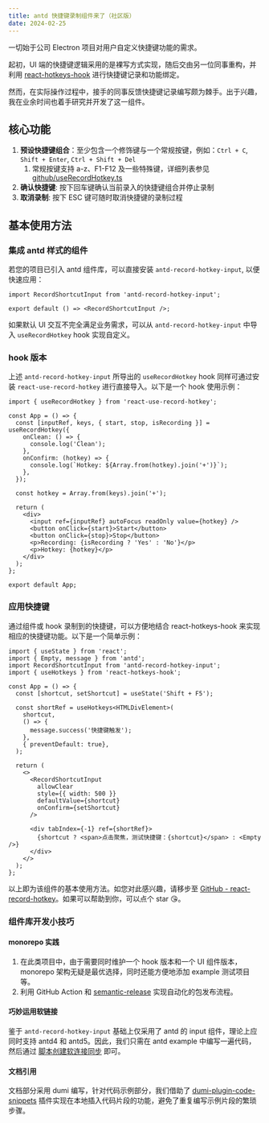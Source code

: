 ```yaml
---
title: antd 快捷键录制组件来了（社区版）
date: 2024-02-25
---
```


一切始于公司 Electron 项目对用户自定义快捷键功能的需求。

<!-- more -->

起初，UI 端的快捷键逻辑采用的是裸写方式实现，随后交由另一位同事重构，并利用 [react-hotkeys-hook](https://github.com/JohannesKlauss/react-hotkeys-hook) 进行快捷键记录和功能绑定。

然而，在实际操作过程中，接手的同事反馈快捷键记录编写颇为棘手。出于兴趣，我在业余时间也着手研究并开发了这一组件。

## 核心功能

1. **预设快捷键组合**：至少包含一个修饰键与一个常规按键，例如：`Ctrl + C`, `Shift + Enter`, `Ctrl + Shift + Del`
   1. 常规按键支持 a-z、F1-F12 及一些特殊键，详细列表参见 [github/useRecordHotkey.ts](https://github.com/Wxh16144/react-record-hotkey/blob/master/packages/react-use-record-hotkey/src/useRecordHotkey.ts)
2. **确认快捷键**: 按下回车键确认当前录入的快捷键组合并停止录制
3. **取消录制**: 按下 ESC 键可随时取消快捷键的录制过程

## 基本使用方法

### 集成 antd 样式的组件

若您的项目已引入 antd 组件库，可以直接安装 `antd-record-hotkey-input`, 以便快速应用：

```tsx
import RecordShortcutInput from 'antd-record-hotkey-input';

export default () => <RecordShortcutInput />;
```

如果默认 UI 交互不完全满足业务需求，可以从 `antd-record-hotkey-input` 中导入 `useRecordHotkey` hook 实现自定义。

### hook 版本

上述 `antd-record-hotkey-input` 所导出的 `useRecordHotkey` hook 同样可通过安装 `react-use-record-hotkey` 进行直接导入。以下是一个 hook 使用示例：

```tsx
import { useRecordHotkey } from 'react-use-record-hotkey';

const App = () => {
  const [inputRef, keys, { start, stop, isRecording }] = useRecordHotkey({
    onClean: () => {
      console.log('Clean');
    },
    onConfirm: (hotkey) => {
      console.log(`Hotkey: ${Array.from(hotkey).join('+')}`);
    },
  });

  const hotkey = Array.from(keys).join('+');

  return (
    <div>
      <input ref={inputRef} autoFocus readOnly value={hotkey} />
      <button onClick={start}>Start</button>
      <button onClick={stop}>Stop</button>
      <p>Recording: {isRecording ? 'Yes' : 'No'}</p>
      <p>Hotkey: {hotkey}</p>
    </div>
  );
};

export default App;
```

### 应用快捷键

通过组件或 hook 录制到的快捷键，可以方便地结合 react-hotkeys-hook 来实现相应的快捷键功能。以下是一个简单示例：

```tsx
import { useState } from 'react';
import { Empty, message } from 'antd';
import RecordShortcutInput from 'antd-record-hotkey-input';
import { useHotkeys } from 'react-hotkeys-hook';

const App = () => {
  const [shortcut, setShortcut] = useState('Shift + F5');

  const shortRef = useHotkeys<HTMLDivElement>(
    shortcut,
    () => {
      message.success('快捷键触发');
    },
    { preventDefault: true},
  );

  return (
    <>
      <RecordShortcutInput
        allowClear
        style={{ width: 500 }}
        defaultValue={shortcut}
        onConfirm={setShortcut}
      />

      <div tabIndex={-1} ref={shortRef}>
        {shortcut ? <span>点击聚焦，测试快捷键：{shortcut}</span> : <Empty />}
      </div>
    </>
  );
};
```

以上即为该组件的基本使用方法。如您对此感兴趣，请移步至 [GitHub - react-record-hotkey](https://github.com/Wxh16144/react-record-hotkey#readme)。如果可以帮助到你，可以点个 star 😘。

### 组件库开发小技巧

#### monorepo 实践

1. 在此类项目中，由于需要同时维护一个 hook 版本和一个 UI 组件版本，monorepo 架构无疑是最优选择，同时还能方便地添加 example 测试项目等。
2. 利用 GitHub Action 和 [semantic-release](https://github.com/Wxh16144/react-record-hotkey/blob/master/.releaserc.js) 实现自动化的包发布流程。

#### 巧妙运用软链接

鉴于 `antd-record-hotkey-input` 基础上仅采用了 antd 的 input 组件，理论上应同时支持 antd4 和 antd5。因此，我们只需在 antd example 中编写一遍代码，然后通过 [脚本创建软连接同步](https://github.com/Wxh16144/react-record-hotkey/blob/master/scripts/setupLink.ts) 即可。

#### 文档引用

文档部分采用 dumi 编写，针对代码示例部分，我们借助了 [dumi-plugin-code-snippets](https://github.com/Wxh16144/dumi-plugin-code-snippets#readme) 插件实现在本地插入代码片段的功能，避免了重复编写示例片段的繁琐步骤。
